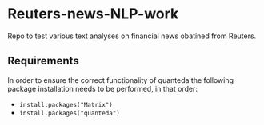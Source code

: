 # Reuters-news-NLP-work

Repo to test various text analyses on financial news obatined from 
Reuters. 



## Requirements

In order to ensure the correct functionality of quanteda the following 
package installation needs to be performed, in that order:

* `install.packages("Matrix")`
* `install.packages("quanteda")`
